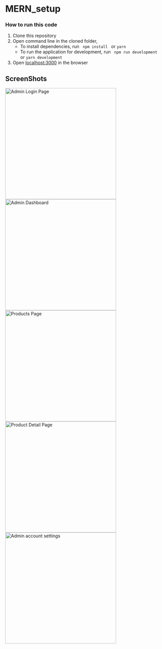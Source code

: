 # MERN_setup

### How to run this code
1. Clone this repository
2. Open command line in the cloned folder, 
   - To install dependencies, run ```  npm install  ``` or ``` yarn ```
   - To run the application for development, run ```  npm run development  ``` or ``` yarn development ```
3. Open [localhost:3000](http://localhost:3000/) in the browser

## ScreenShots
<p align="left">
   <img src="https://github.com/Nirajmuttur/MarketPlace/blob/master/Screenshot%20(326).png" width="350" title="Admin Login Page">
  <img src="https://github.com/Nirajmuttur/MarketPlace/blob/master/Screenshot%20(328).png" width="350" title="Admin Dashboard">
   <img src="https://github.com/Nirajmuttur/MarketPlace/blob/master/Screenshot%20(329).png" width="350" title="Products Page">
   <img src="https://github.com/Nirajmuttur/MarketPlace/blob/master/Screenshot%20(330).png"  width="350" title="Product Detail Page">
   <img src="https://github.com/Nirajmuttur/MarketPlace/blob/master/Screenshot%20(332).png" width="350" title="Admin account settings">
</p>

